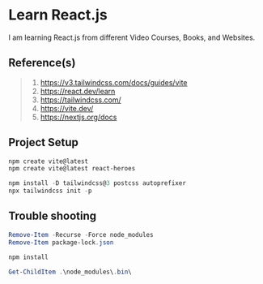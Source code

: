# Learn React.js

I am learning React.js from different Video Courses, Books, and Websites.

## Reference(s)

> 1. <https://v3.tailwindcss.com/docs/guides/vite>
> 1. <https://react.dev/learn>
> 1. <https://tailwindcss.com/>
> 1. <https://vite.dev/>
> 1. <https://nextjs.org/docs>

## Project Setup

```powershell
npm create vite@latest
npm create vite@latest react-heroes

npm install -D tailwindcss@3 postcss autoprefixer
npx tailwindcss init -p
```

## Trouble shooting

```powershell
Remove-Item -Recurse -Force node_modules
Remove-Item package-lock.json

npm install

Get-ChildItem .\node_modules\.bin\

```
